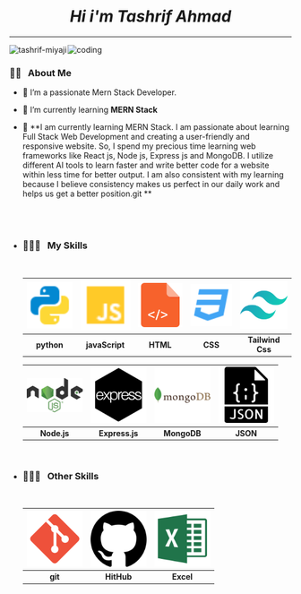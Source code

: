 <h1 align="center"> <i> Hi i'm Tashrif Ahmad </i> </h1>
<hr/>

<img align="right" alt="coding" width="400" src="https://images.pexels.com/photos/614117/pexels-photo-614117.jpeg?auto=compress&cs=tinysrgb&w=1260&h=750&dpr=1">

<p align="left"> <img src="https://komarev.com/ghpvc/?username=tashrifmiyaji&label=Profile%20views&color=green&style=plastic" alt="tashrif-miyaji" /> </p>

### 👨‍🏫 &nbsp; About Me

- 🔭 I’m a passionate Mern Stack Developer.

- 🌱 I’m currently learning **MERN Stack**

- 💬 **I am currently learning MERN Stack. I am passionate about learning Full Stack Web Development and creating a user-friendly and responsive website. So, I spend my precious time learning web frameworks like React js, Node js, Express js and MongoDB. I utilize different  AI tools to learn faster and write better code for a website within less time for better output. I am also consistent with my learning because I believe consistency makes us perfect in our daily work and helps us get a better position.git **
  <br/>
  <br/>
  <br/>
  <br/>

* <h3>👨🏽‍💻 &nbsp; My Skills</h3>
      <br/>
    <div style="text-align: center; font-weight: bold;">
    <table>
      <thead>
        <tr>
          <th><a href="https://www.python.org/" target="_blank"><img src="./img/python.svg" alt="python" style="width:100px"></a></th>
          <th><a href="https://www.javascript.com/" target="_blank"><img src="./img/javascript.svg" alt="javaScript" style="width:100px;"></a></th>
          <th><a href="https://html.com/" target="_blank"><img src="./img/html.svg" alt="html" style="width:100px;"></a></th>
          <th><a href="https://www.w3.org/Style/CSS/Overview.en.html" target="_blank"><img src="./img/css.svg" alt="css" style="width:100px;"></a></th>
          <th><a href="https://tailwindcss.com/" target="_blank"><img src="./img/tailwindCss.svg" alt="
    Tailwind CSS" style="width:100px"></a></th>
        </tr>
      </thead>
      <tbody>
        <tr>
          <td>python</td>
          <td>javaScript</td>
          <td>HTML</td>
          <td>CSS</td>
          <td>Tailwind Css</td>
        </tr>
      </tbody>
    </table>
    </div>
  <div style="text-align: center; font-weight: bold;">
  <table>
    <thead>
      <tr>
        <th><a href="https://nodejs.org/en" target="_blank"><img src="./img/Node.js.svg" alt="node.js" style="width:100px"></a></th>
        <th><a href="https://expressjs.com/" target="_blank"><img src="./img/express.png" alt="express.js" style="width:100px"></a></th>
        <th><a href="https://www.mongodb.com/" target="_blank"><img src="./img/mongodb.svg" alt="mongodb" style="width:100px"></a></th>
        <th><a href="https://www.json.org/json-en.html" target="_blank"><img src="./img/json.svg" alt="json" style="width:100px"></a></th>
      </tr>
    </thead>
    <tbody>
      <tr>
        <td>Node.js</td>
        <td>Express.js</td>
        <td>MongoDB</td>
        <td>JSON</td>
      </tr>
    </tbody>
  </table>
  </div>
  <br/>

* <h3>👨🏽‍💻 &nbsp; Other Skills</h3>
  <br/>
  <div style="text-align: center; font-weight: bold;">
  <table>
    <thead>
      <tr>
        <th><a href="https://git-scm.com/" target="_blank"><img src="./img/git.svg" alt="git" style="width:100px"></a></th>
        <th><a href="https://github.com/" target="_blank"><img src="./img/github.svg" alt="github" style="width:100px"></a></th>
        <th><a href="https://www.microsoft.com/en-us/microsoft-365/excel?msockid=1c45b7354e6065323639a3fe4f616428" target="_blank"><img src="./img/excel.svg" alt="excel" style="width:100px"></a></th>
      </tr>
    </thead>
    <tbody>
      <tr>
        <td>git</td>
        <td>HitHub</td>
        <td>Excel</td>
      </tr>
    </tbody>
  </table>
  </div>
 <br/>
